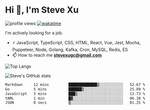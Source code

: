 # Hi 👋, I'm Steve Xu

![profile views](https://komarev.com/ghpvc/?username=nusr&color=green)
[![wakatime](https://wakatime.com/badge/user/0653cda0-f622-4930-8974-c19a957fc488.svg)](https://wakatime.com/@0653cda0-f622-4930-8974-c19a957fc488)

I'm actively looking for a job.

- ⚡ JavaScript, TypeScript, CSS, HTML, React, Vue, Jest, Mocha,
Puppeteer, Node, Golang, Kafka, Cron, MySQL, Redis, ES
- 📫 How to reach me **stevexugc@gmail.com**

![Top Langs](https://github-readme-stats.vercel.app/api/top-langs/?username=nusr&langs_count=8&layout=compact)

![Steve's GitHub stats](https://github-readme-stats.vercel.app/api?username=nusr&show_icons=true)

<!--START_SECTION:waka-->

```txt
Markdown     12 mins         █████████████▒░░░░░░░░░░░   52.67 %
Go           5 mins          ██████▒░░░░░░░░░░░░░░░░░░   25.89 %
JavaScript   3 mins          ███▒░░░░░░░░░░░░░░░░░░░░░   13.73 %
YAML         1 min           █▓░░░░░░░░░░░░░░░░░░░░░░░   06.38 %
JSON         0 secs          ▒░░░░░░░░░░░░░░░░░░░░░░░░   01.25 %
```

<!--END_SECTION:waka-->
